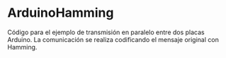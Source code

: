 # ArduinoHamming
Código para el ejemplo de transmisión en paralelo entre dos placas Arduino. La comunicación se realiza codificando el mensaje original con Hamming.
